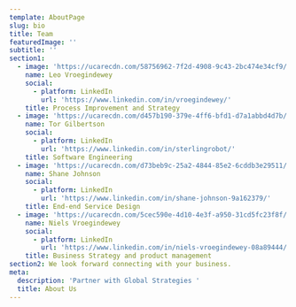```yaml
---
template: AboutPage
slug: bio
title: Team
featuredImage: ''
subtitle: ''
section1:
  - image: 'https://ucarecdn.com/58756962-7f2d-4908-9c43-2bc474e34cf9/'
    name: Leo Vroegindewey
    social:
      - platform: LinkedIn
        url: 'https://www.linkedin.com/in/vroegindewey/'
    title: Process Improvement and Strategy
  - image: 'https://ucarecdn.com/d457b190-379e-4ff6-bfd1-d7a1abbd4d7b/'
    name: Tor Gilbertson
    social:
      - platform: LinkedIn
        url: 'https://www.linkedin.com/in/sterlingrobot/'
    title: Software Engineering
  - image: 'https://ucarecdn.com/d73beb9c-25a2-4844-85e2-6cddb3e29511/'
    name: Shane Johnson
    social:
      - platform: LinkedIn
        url: 'https://www.linkedin.com/in/shane-johnson-9a162379/'
    title: End-end Service Design
  - image: 'https://ucarecdn.com/5cec590e-4d10-4e3f-a950-31cd5fc23f8f/'
    name: Niels Vroegindewey
    social:
      - platform: LinkedIn
        url: 'https://www.linkedin.com/in/niels-vroegindewey-08a89444/'
    title: Business Strategy and product management
section2: We look forward connecting with your business.
meta:
  description: 'Partner with Global Strategies '
  title: About Us
---
```


